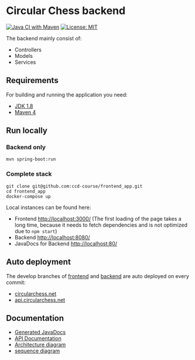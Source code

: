 # Circular Chess backend
[![Java CI with Maven](https://github.com/ccd-course/chess_backend/actions/workflows/maven.yml/badge.svg)](https://github.com/ccd-course/chess_backend/actions/workflows/maven.yml)
[![License: MIT](https://img.shields.io/badge/License-MIT-yellow.svg)](https://opensource.org/licenses/MIT)


The backend mainly consist of:
- Controllers
- Models
- Services

## Requirements

For building and running the application you need:

- [JDK 1.8](http://www.oracle.com/technetwork/java/javase/downloads/jdk8-downloads-2133151.html)
- [Maven 4](https://maven.apache.org)

## Run locally
### Backend only
```
mvn spring-boot:run
```
### Complete stack
```
git clone git@github.com:ccd-course/frontend_app.git
cd frontend_app
docker-compose up
```
Local instances can be found here:
- Frontend [http://localhost:3000/](http://localhost:3000/)
  (The first loading of the page takes a long time, because it needs to fetch dependencies and is not optimized due to `npm start`)
- Backend [http://localhost:8080/](http://localhost:8080/)
- JavaDocs for Backend [http://localhost:80/](http://localhost:80/)

## Auto deployment
The develop branches of [frontend](https://github.com/ccd-course/frontend_app) and [backend](https://github.com/ccd-course/chess_backend) are auto deployed on every commit:
- [circularchess.net](https://circularchess.net)
- [api.circularchess.net](https://api.circularchess.net)

## Documentation
- [Generated JavaDocs](https://ccd-course.github.io/chess_backend/index.html)
- [API Documentation](https://api.circularchess.net/docs.html)
- [Architecture diagram](https://plantuml-server.kkeisuke.dev/svg/TLF1Ri8m3BtdAwmUAy7k4q8mD3OEaoO6fuf3Q3sMBKsw96L24_y-ErsX7UnGjNf-UNxFSIS-I1VgKWjZ2uHaxgm9zwP8u5i0p6nPMOCcGF8WIuJruWpvH10Zmpr_WrO-e46tOKpRdJ8tNkrCNKLWYPyr-k0tGeWZFRcsTH4xD5rVqEtHSSzUqpkPVw0fcFUuMZt30B8PsNDMQtIUbPTOMQ-2TOU52UXUPOwUQMUSMIolgDBbP2t8X2ToeViA9KDi6E0ONRTUvyhXLdfi9jIrEwt36xrLBeEoXgkCJ7DIZ99h7rt7KwnNo21PgT7qv1QJsEueUZbXE1n3TXbYSmlAl6CUl3YdQSZNvjAbT-RJ7FWpWJxtz_8Q9jy4bMkFLElTT5C_PsvP_NO3ufpo4kNBgK0ZLqPSx58Zs2NxUkjpfxO8QJeQMQCFu50MupJzvpGjt-Ncih6Afiy9hbIZnLFgDkf_nDu8siGJMblwgNu0)
- [sequence diagram](https://i.ibb.co/bF2JWFq/seq-chess-drawio-1.png)
